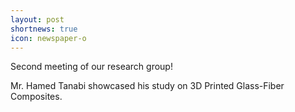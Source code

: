 ```yaml
---
layout: post
shortnews: true
icon: newspaper-o
---
```


Second meeting of our research group!

Mr. Hamed Tanabi showcased his study on 3D Printed Glass-Fiber Composites.
